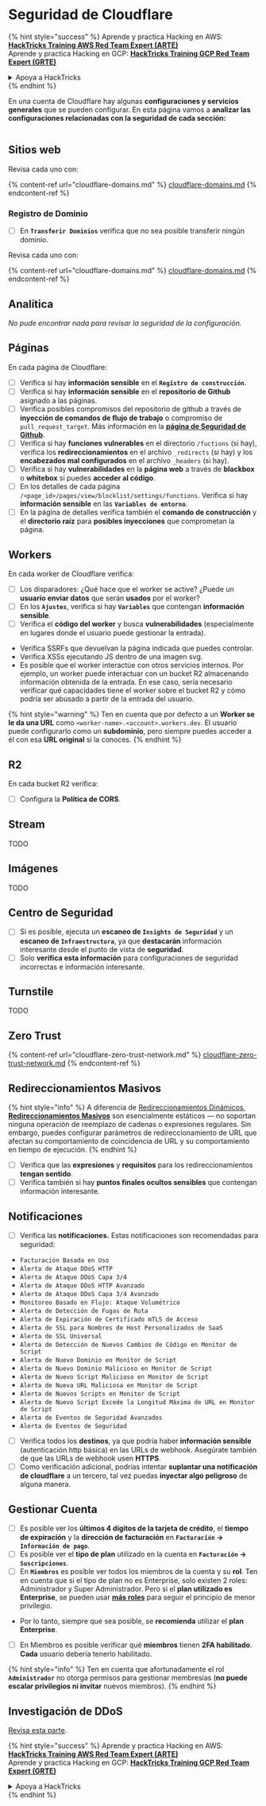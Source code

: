 # Seguridad de Cloudflare

{% hint style="success" %}
Aprende y practica Hacking en AWS:<img src="../../.gitbook/assets/image (1) (1) (1) (1).png" alt="" data-size="line">[**HackTricks Training AWS Red Team Expert (ARTE)**](https://training.hacktricks.xyz/courses/arte)<img src="../../.gitbook/assets/image (1) (1) (1) (1).png" alt="" data-size="line">\
Aprende y practica Hacking en GCP: <img src="../../.gitbook/assets/image (2) (1).png" alt="" data-size="line">[**HackTricks Training GCP Red Team Expert (GRTE)**<img src="../../.gitbook/assets/image (2) (1).png" alt="" data-size="line">](https://training.hacktricks.xyz/courses/grte)

<details>

<summary>Apoya a HackTricks</summary>

* Revisa los [**planes de suscripción**](https://github.com/sponsors/carlospolop)!
* **Únete al** 💬 [**grupo de Discord**](https://discord.gg/hRep4RUj7f) o al [**grupo de telegram**](https://t.me/peass) o **síguenos** en **Twitter** 🐦 [**@hacktricks\_live**](https://twitter.com/hacktricks_live)**.**
* **Comparte trucos de hacking enviando PRs a los** [**HackTricks**](https://github.com/carlospolop/hacktricks) y [**HackTricks Cloud**](https://github.com/carlospolop/hacktricks-cloud) repos de github.

</details>
{% endhint %}

En una cuenta de Cloudflare hay algunas **configuraciones y servicios generales** que se pueden configurar. En esta página vamos a **analizar las configuraciones relacionadas con la seguridad de cada sección:**

<figure><img src="../../.gitbook/assets/image (117).png" alt=""><figcaption></figcaption></figure>

## Sitios web

Revisa cada uno con:

{% content-ref url="cloudflare-domains.md" %}
[cloudflare-domains.md](cloudflare-domains.md)
{% endcontent-ref %}

### Registro de Dominio

* [ ] En **`Transferir Dominios`** verifica que no sea posible transferir ningún dominio.

Revisa cada uno con:

{% content-ref url="cloudflare-domains.md" %}
[cloudflare-domains.md](cloudflare-domains.md)
{% endcontent-ref %}

## Analítica

_No pude encontrar nada para revisar la seguridad de la configuración._

## Páginas

En cada página de Cloudflare:

* [ ] Verifica si hay **información sensible** en el **`Registro de construcción`**.
* [ ] Verifica si hay **información sensible** en el **repositorio de Github** asignado a las páginas.
* [ ] Verifica posibles compromisos del repositorio de github a través de **inyección de comandos de flujo de trabajo** o compromiso de `pull_request_target`. Más información en la [**página de Seguridad de Github**](../github-security/).
* [ ] Verifica si hay **funciones vulnerables** en el directorio `/fuctions` (si hay), verifica los **redireccionamientos** en el archivo `_redirects` (si hay) y los **encabezados mal configurados** en el archivo `_headers` (si hay).
* [ ] Verifica si hay **vulnerabilidades** en la **página web** a través de **blackbox** o **whitebox** si puedes **acceder al código**.
* [ ] En los detalles de cada página `/<page_id>/pages/view/blocklist/settings/functions`. Verifica si hay **información sensible** en las **`Variables de entorno`**.
* [ ] En la página de detalles verifica también el **comando de construcción** y el **directorio raíz** para **posibles inyecciones** que comprometan la página.

## **Workers**

En cada worker de Cloudflare verifica:

* [ ] Los disparadores: ¿Qué hace que el worker se active? ¿Puede un **usuario enviar datos** que serán **usados** por el worker?
* [ ] En los **`Ajustes`**, verifica si hay **`Variables`** que contengan **información sensible**.
* [ ] Verifica el **código del worker** y busca **vulnerabilidades** (especialmente en lugares donde el usuario puede gestionar la entrada).
* Verifica SSRFs que devuelvan la página indicada que puedes controlar.
* Verifica XSSs ejecutando JS dentro de una imagen svg.
* Es posible que el worker interactúe con otros servicios internos. Por ejemplo, un worker puede interactuar con un bucket R2 almacenando información obtenida de la entrada. En ese caso, sería necesario verificar qué capacidades tiene el worker sobre el bucket R2 y cómo podría ser abusado a partir de la entrada del usuario.

{% hint style="warning" %}
Ten en cuenta que por defecto a un **Worker se le da una URL** como `<worker-name>.<account>.workers.dev`. El usuario puede configurarlo como un **subdominio**, pero siempre puedes acceder a él con esa **URL original** si la conoces.
{% endhint %}

## R2

En cada bucket R2 verifica:

* [ ] Configura la **Política de CORS**.

## Stream

TODO

## Imágenes

TODO

## Centro de Seguridad

* [ ] Si es posible, ejecuta un **escaneo de `Insights de Seguridad`** y un **escaneo de `Infraestructura`**, ya que **destacarán** información interesante desde el punto de vista de **seguridad**.
* [ ] Solo **verifica esta información** para configuraciones de seguridad incorrectas e información interesante.

## Turnstile

TODO

## **Zero Trust**

{% content-ref url="cloudflare-zero-trust-network.md" %}
[cloudflare-zero-trust-network.md](cloudflare-zero-trust-network.md)
{% endcontent-ref %}

## Redireccionamientos Masivos

{% hint style="info" %}
A diferencia de [Redireccionamientos Dinámicos](https://developers.cloudflare.com/rules/url-forwarding/dynamic-redirects/), [**Redireccionamientos Masivos**](https://developers.cloudflare.com/rules/url-forwarding/bulk-redirects/) son esencialmente estáticos — no soportan ninguna operación de reemplazo de cadenas o expresiones regulares. Sin embargo, puedes configurar parámetros de redireccionamiento de URL que afectan su comportamiento de coincidencia de URL y su comportamiento en tiempo de ejecución.
{% endhint %}

* [ ] Verifica que las **expresiones** y **requisitos** para los redireccionamientos **tengan sentido**.
* [ ] Verifica también si hay **puntos finales ocultos sensibles** que contengan información interesante.

## Notificaciones

* [ ] Verifica las **notificaciones.** Estas notificaciones son recomendadas para seguridad:
* `Facturación Basada en Uso`
* `Alerta de Ataque DDoS HTTP`
* `Alerta de Ataque DDoS Capa 3/4`
* `Alerta de Ataque DDoS HTTP Avanzado`
* `Alerta de Ataque DDoS Capa 3/4 Avanzado`
* `Monitoreo Basado en Flujo: Ataque Volumétrico`
* `Alerta de Detección de Fugas de Ruta`
* `Alerta de Expiración de Certificado mTLS de Acceso`
* `Alerta de SSL para Nombres de Host Personalizados de SaaS`
* `Alerta de SSL Universal`
* `Alerta de Detección de Nuevos Cambios de Código en Monitor de Script`
* `Alerta de Nuevo Dominio en Monitor de Script`
* `Alerta de Nuevo Dominio Malicioso en Monitor de Script`
* `Alerta de Nuevo Script Malicioso en Monitor de Script`
* `Alerta de Nueva URL Maliciosa en Monitor de Script`
* `Alerta de Nuevos Scripts en Monitor de Script`
* `Alerta de Nuevo Script Excede la Longitud Máxima de URL en Monitor de Script`
* `Alerta de Eventos de Seguridad Avanzados`
* `Alerta de Eventos de Seguridad`
* [ ] Verifica todos los **destinos**, ya que podría haber **información sensible** (autenticación http básica) en las URLs de webhook. Asegúrate también de que las URLs de webhook usen **HTTPS**.
* [ ] Como verificación adicional, podrías intentar **suplantar una notificación de cloudflare** a un tercero, tal vez puedas **inyectar algo peligroso** de alguna manera.

## Gestionar Cuenta

* [ ] Es posible ver los **últimos 4 dígitos de la tarjeta de crédito**, el **tiempo de expiración** y la **dirección de facturación** en **`Facturación` -> `Información de pago`**.
* [ ] Es posible ver el **tipo de plan** utilizado en la cuenta en **`Facturación` -> `Suscripciones`**.
* [ ] En **`Miembros`** es posible ver todos los miembros de la cuenta y su **rol**. Ten en cuenta que si el tipo de plan no es Enterprise, solo existen 2 roles: Administrador y Super Administrador. Pero si el **plan utilizado es Enterprise**, se pueden usar [**más roles**](https://developers.cloudflare.com/fundamentals/account-and-billing/account-setup/account-roles/) para seguir el principio de menor privilegio.
* Por lo tanto, siempre que sea posible, se **recomienda** utilizar el **plan Enterprise**.
* [ ] En Miembros es posible verificar qué **miembros** tienen **2FA habilitado**. **Cada** usuario debería tenerlo habilitado.

{% hint style="info" %}
Ten en cuenta que afortunadamente el rol **`Administrador`** no otorga permisos para gestionar membresías (**no puede escalar privilegios ni invitar** nuevos miembros).
{% endhint %}

## Investigación de DDoS

[Revisa esta parte](cloudflare-domains.md#cloudflare-ddos-protection).

{% hint style="success" %}
Aprende y practica Hacking en AWS:<img src="../../.gitbook/assets/image (1) (1) (1) (1).png" alt="" data-size="line">[**HackTricks Training AWS Red Team Expert (ARTE)**](https://training.hacktricks.xyz/courses/arte)<img src="../../.gitbook/assets/image (1) (1) (1) (1).png" alt="" data-size="line">\
Aprende y practica Hacking en GCP: <img src="../../.gitbook/assets/image (2) (1).png" alt="" data-size="line">[**HackTricks Training GCP Red Team Expert (GRTE)**<img src="../../.gitbook/assets/image (2) (1).png" alt="" data-size="line">](https://training.hacktricks.xyz/courses/grte)

<details>

<summary>Apoya a HackTricks</summary>

* Revisa los [**planes de suscripción**](https://github.com/sponsors/carlospolop)!
* **Únete al** 💬 [**grupo de Discord**](https://discord.gg/hRep4RUj7f) o al [**grupo de telegram**](https://t.me/peass) o **síguenos** en **Twitter** 🐦 [**@hacktricks\_live**](https://twitter.com/hacktricks_live)**.**
* **Comparte trucos de hacking enviando PRs a los** [**HackTricks**](https://github.com/carlospolop/hacktricks) y [**HackTricks Cloud**](https://github.com/carlospolop/hacktricks-cloud) repos de github.

</details>
{% endhint %}
